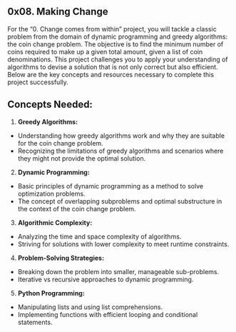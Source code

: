 ## 0x08. Making Change

For the “0. Change comes from within” project, you will tackle a classic problem from the domain of dynamic programming and greedy algorithms: the coin change problem. The objective is to find the minimum number of coins required to make up a given total amount, given a list of coin denominations. This project challenges you to apply your understanding of algorithms to devise a solution that is not only correct but also efficient. Below are the key concepts and resources necessary to complete this project successfully.

## Concepts Needed:
1. **Greedy Algorithms:**
- Understanding how greedy algorithms work and why they are suitable for the coin change problem.
- Recognizing the limitations of greedy algorithms and scenarios where they might not provide the optimal solution.

2. **Dynamic Programming:**
- Basic principles of dynamic programming as a method to solve optimization problems.
- The concept of overlapping subproblems and optimal substructure in the context of the coin change problem.

3. **Algorithmic Complexity:**
- Analyzing the time and space complexity of algorithms.
- Striving for solutions with lower complexity to meet runtime constraints. 

4. **Problem-Solving Strategies:**
- Breaking down the problem into smaller, manageable sub-problems.
- Iterative vs recursive approaches to dynamic programming.

5. **Python Programming:**
- Manipulating lists and using list comprehensions.
- Implementing functions with efficient looping and conditional statements.